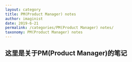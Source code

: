 ```yaml
---
layout: category
title: PM(Product Manager) notes
author: imaginist
date: 2019-6-21
permalink: /categories/PM(Product Manager) notes/
taxonomy: PM(Product Manager) notes
---
```


## 这里是关于PM(Product Manager)的笔记